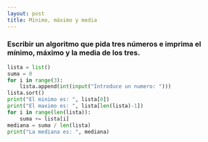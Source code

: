 ```yaml
---
layout: post
title: Mínimo, máximo y media
---
```


### Escribir un algoritmo que pida tres números e imprima el mínimo, máximo y la media de los tres.

```python
lista = list()
suma = 0
for i in range(3):
    lista.append(int(input("Introduce un numero: ")))
lista.sort()
print("El minimo es: ", lista[0])
print("El maximo es: ", lista[len(lista)-1])
for i in range(len(lista)):
    suma += lista[i]
mediana = suma / len(lista)
print("La mediana es: ", mediana)
```
